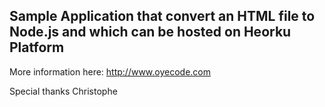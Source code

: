## Sample Application that convert an HTML file to Node.js and which can be hosted on Heorku Platform ##

More information here: http://www.oyecode.com

Special thanks Christophe
